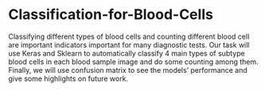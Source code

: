 # Classification-for-Blood-Cells
 Classifying different types of blood cells and counting different blood cell are important indicators important for many diagnostic tests. Our task will use Keras and Sklearn to automatically classify 4 main types of subtype blood cells in each blood sample image and do some counting among them. Finally, we will use confusion matrix to see the models’ performance and give some highlights on future work.
